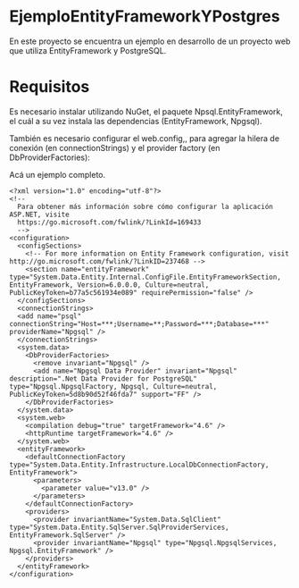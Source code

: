 # EjemploEntityFrameworkYPostgres

En este proyecto se encuentra un ejemplo en desarrollo de un proyecto web que utiliza EntityFramework y PostgreSQL.

# Requisitos

Es necesario instalar utilizando NuGet, el paquete Npsql.EntityFramework, el cuál a su vez instala las dependencias (EntityFramework, Npgsql).

También es necesario configurar el web.config,, para agregar la hilera de conexión (en connectionStrings) y el provider factory (en DbProviderFactories):

Acá un ejemplo completo.
```
<?xml version="1.0" encoding="utf-8"?>
<!--
  Para obtener más información sobre cómo configurar la aplicación ASP.NET, visite
  https://go.microsoft.com/fwlink/?LinkId=169433
  -->
<configuration>
  <configSections>
    <!-- For more information on Entity Framework configuration, visit http://go.microsoft.com/fwlink/?LinkID=237468 -->
    <section name="entityFramework" type="System.Data.Entity.Internal.ConfigFile.EntityFrameworkSection, EntityFramework, Version=6.0.0.0, Culture=neutral, PublicKeyToken=b77a5c561934e089" requirePermission="false" />
  </configSections>
  <connectionStrings>
  <add name="psql" connectionString="Host=***;Username=**;Password=***;Database=***" providerName="Npgsql" />
  </connectionStrings>
  <system.data>
    <DbProviderFactories>
      <remove invariant="Npgsql" />
      <add name="Npgsql Data Provider" invariant="Npgsql" description=".Net Data Provider for PostgreSQL" type="Npgsql.NpgsqlFactory, Npgsql, Culture=neutral, PublicKeyToken=5d8b90d52f46fda7" support="FF" />
    </DbProviderFactories>
  </system.data>
  <system.web>
    <compilation debug="true" targetFramework="4.6" />
    <httpRuntime targetFramework="4.6" />
  </system.web>
  <entityFramework>
    <defaultConnectionFactory type="System.Data.Entity.Infrastructure.LocalDbConnectionFactory, EntityFramework">
      <parameters>
        <parameter value="v13.0" />
      </parameters>      
    </defaultConnectionFactory>
    <providers>
      <provider invariantName="System.Data.SqlClient" type="System.Data.Entity.SqlServer.SqlProviderServices, EntityFramework.SqlServer" />
      <provider invariantName="Npgsql" type="Npgsql.NpgsqlServices, Npgsql.EntityFramework" />
    </providers>    
  </entityFramework> 
</configuration>
```
